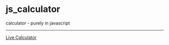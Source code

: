 # js_calculator
calculator - purely in javascript

---

[Live Calculator](https://rohyadav.github.io/javascript_calculator/index.html)
